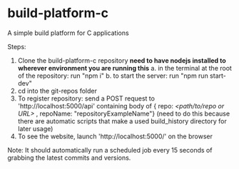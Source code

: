 # build-platform-c

A simple build platform for C applications

Steps: 

1. Clone the build-platform-c repository **need to have nodejs installed to wherever environment you are running this**
  a. in the terminal at the root of the repository: run "npm i"
  b. to start the server: run "npm run start-dev"
2. cd into the git-repos folder
3. To register repository:
  send a POST request to 'http://localhost:5000/api' containing body of { repo: *<path/to/repo or URL>* , repoName: "repositoryExampleName"}
  (need to do this because there are automatic scripts that make a used build_history directory for later usage)
4. To see the website, launch 'http://localhost:5000/' on the browser

Note: It should automatically run a scheduled job every 15 seconds of grabbing the latest commits and versions. 

